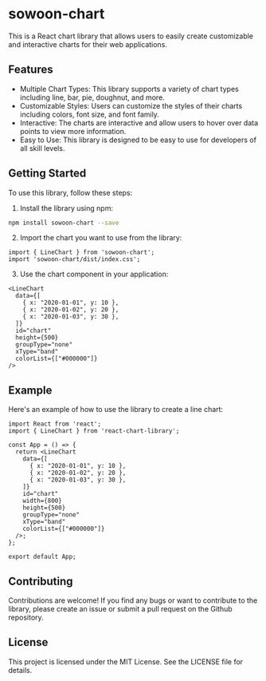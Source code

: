 # sowoon-chart

This is a React chart library that allows users to easily create customizable and interactive charts for their web applications.

## Features
- Multiple Chart Types: This library supports a variety of chart types including line, bar, pie, doughnut, and more.
- Customizable Styles: Users can customize the styles of their charts including colors, font size, and font family.
- Interactive: The charts are interactive and allow users to hover over data points to view more information.
- Easy to Use: This library is designed to be easy to use for developers of all skill levels.

## Getting Started
To use this library, follow these steps:

1. Install the library using npm:
```bash
npm install sowoon-chart --save
```

2. Import the chart you want to use from the library:
```tsx
import { LineChart } from 'sowoon-chart';
import 'sowoon-chart/dist/index.css';
```

3. Use the chart component in your application:
```tsx
<LineChart
  data={[
    { x: "2020-01-01", y: 10 },
    { x: "2020-01-02", y: 20 },
    { x: "2020-01-03", y: 30 },
  ]}
  id="chart"
  height={500}
  groupType="none"
  xType="band"
  colorList={["#000000"]}
/>
```

## Example
Here's an example of how to use the library to create a line chart:

```tsx
import React from 'react';
import { LineChart } from 'react-chart-library';

const App = () => {
  return <LineChart
    data={[
      { x: "2020-01-01", y: 10 },
      { x: "2020-01-02", y: 20 },
      { x: "2020-01-03", y: 30 },
    ]}
    id="chart"
    width={800}
    height={500}
    groupType="none"
    xType="band"
    colorList={["#000000"]}
  />;
};

export default App;
```

## Contributing
Contributions are welcome! If you find any bugs or want to contribute to the library, please create an issue or submit a pull request on the Github repository.

## License
This project is licensed under the MIT License. See the LICENSE file for details.
